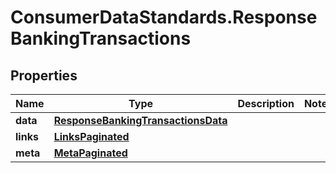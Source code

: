 # ConsumerDataStandards.ResponseBankingTransactions

## Properties
Name | Type | Description | Notes
------------ | ------------- | ------------- | -------------
**data** | [**ResponseBankingTransactionsData**](ResponseBankingTransactionsData.md) |  | 
**links** | [**LinksPaginated**](LinksPaginated.md) |  | 
**meta** | [**MetaPaginated**](MetaPaginated.md) |  | 


